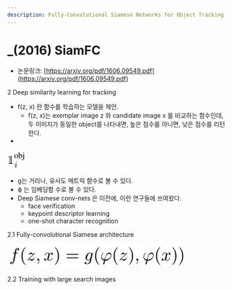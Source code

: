 ```yaml
---
description: Fully-Convolutional Siamese Networks for Object Tracking
---
```


# \_\(2016\) SiamFC

* 논문링크: [https://arxiv.org/pdf/1606.09549.pdf](https://arxiv.org/pdf/1606.09549.pdf)

2 Deep similarity learning for tracking

* f\(z, x\) 란 함수를 학습하는 모델을 제안.
  * f\(z, x\)는  exemplar image z 와 candidate image x 를 비교하는 함수인데, 두 이미지가 동일한 object를 나타내면, 높은 점수를 아니면, 낮은 점수를 리턴한다.
* 
![](../.gitbook/assets/image%20%2858%29.png)

* g는 거리나, 유사도 메트릭 함수로 볼 수 있다.
* ϕ 는 임베딩함 수로 볼 수 있다.
* Deep Siamese conv-nets 은 이전에, 이런 연구들에 쓰여왔다.
  * face verification
  * keypoint descriptor learning
  * one-shot character recognition

2.1 Fully-convolutional Siamese architecture

![](../.gitbook/assets/image%20%2851%29.png)



2.2 Training with large search images

